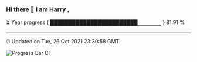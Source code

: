 ### Hi there 👋 I am Harry , 

⏳ Year progress { ████████████████████████▁▁▁▁▁▁ } 81.91 %

---

⏰ Updated on Tue, 26 Oct 2021 23:30:58 GMT

![Progress Bar CI](https://github.com/duykhang68/duykhang68/workflows/Progress%20Bar%20CI/badge.svg)
